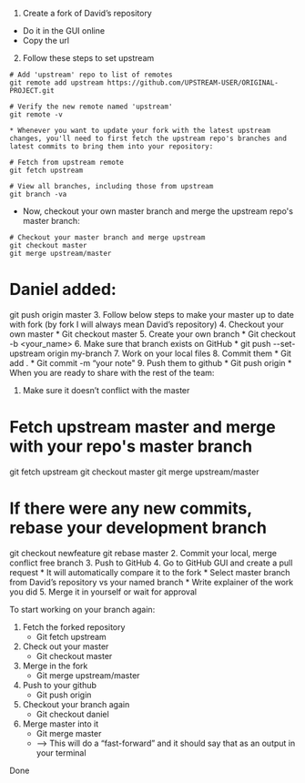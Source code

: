 
1. Create a fork of David’s repository
* Do it in the GUI online
* Copy the url
2. Follow these steps to set upstream
```
# Add 'upstream' repo to list of remotes
git remote add upstream https://github.com/UPSTREAM-USER/ORIGINAL-PROJECT.git

# Verify the new remote named 'upstream'
git remote -v
```
    * Whenever you want to update your fork with the latest upstream changes, you'll need to first fetch the upstream repo's branches and latest commits to bring them into your repository:
``` 
# Fetch from upstream remote
git fetch upstream

# View all branches, including those from upstream
git branch -va
```   
 * Now, checkout your own master branch and merge the upstream repo's master branch:
``` 
# Checkout your master branch and merge upstream
git checkout master
git merge upstream/master
```

# Daniel added:
git push origin master
3. Follow below steps to make your master up to date with fork (by fork I will always mean David’s repository)
4. Checkout your own master
    * Git checkout master
5. Create your own branch
    * Git checkout -b <your_name>
6. Make sure that branch exists on GitHub
    * git push --set-upstream origin my-branch
7. Work on your local files
8. Commit them
    * Git add .
    * Git commit -m “your note"
9. Push them to github
    * Git push origin
    * 
When you are ready to share with the rest of the team:
1. Make sure it doesn’t conflict with the master
# Fetch upstream master and merge with your repo's master branch
git fetch upstream
git checkout master
git merge upstream/master


# If there were any new commits, rebase your development branch
git checkout newfeature
git rebase master
2. Commit your local, merge conflict free branch
3. Push to GitHub 
4. Go to GitHub GUI and create a pull request
    * It will automatically compare it to the fork
    * Select master branch from David’s repository vs your named branch
    * Write explainer of the work you did
5. Merge it in yourself or wait for approval

To start working on your branch again:
1. Fetch the forked repository
    * Git fetch upstream
2. Check out your master
    * Git checkout master
3. Merge in the fork
    * Git merge upstream/master
4. Push to your github
    * Git push origin
5. Checkout your branch again
    * Git checkout daniel
6. Merge master into it
    * Git merge master
    * —> This will do a “fast-forward” and it should say that as an output in your terminal

Done

